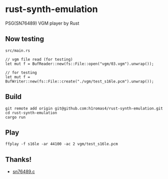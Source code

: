 # rust-synth-emulation

PSG(SN76489) VGM player by Rust

## Now testing

`src/main.rs`

```
// vgm file read (for testing)
let mut f = BufReader::new(fs::File::open("vgm/03.vgm").unwrap());
```

```
// for testing
let mut f = BufWriter::new(fs::File::create("./vgm/test_s16le.pcm").unwrap());
```

## Build

```
git remote add origin git@github.com:h1romas4/rust-synth-emulation.git
cd rust-synth-emulation
cargo run
```

## Play

```
ffplay -f s16le -ar 44100 -ac 2 vgm/test_s16le.pcm
```

## Thanks!

* [sn76489.c](https://github.com/vgmrips/vgmplay/blob/master/VGMPlay/chips/sn76489.c)
